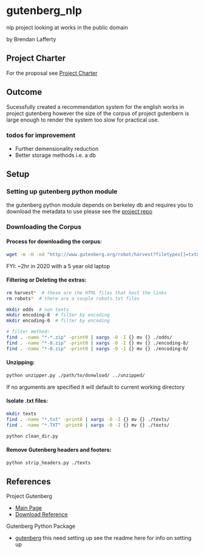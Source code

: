 # gutenberg_nlp
nlp project looking at works in the public domain

by Brendan Lafferty

## Project Charter
For the proposal see [Project Charter](./project_charter/readme.md)

## Outcome
Sucessfully created a recommendation system for the english works in project gutenberg
however the size of the corpus of project gutenbern is large enough to render the system too slow 
for practical use.

### todos for improvement
 - Further demensionality reduction
 - Better storage methods i.e. a db 


## Setup

### Setting up gutenberg python module
the gutenberg python module depends on berkeley db and requires you to download the metadata to use
please see the [project repo](https://github.com/c-w/gutenberg)

### Downloading the Corpus


#### Process for downloading the corpus:
```bash
wget -m -H -nd "http://www.gutenberg.org/robot/harvest?filetypes[]=txt&langs[]=en"
```
FYI: ~2hr in 2020 with a 5 year old laptop

#### Filtering or Deleting the extras:
```bash
rm harvest*  # these are the HTML files that host the links
rm robots*  # there are a couple robots.txt files

mkdir odds  # non texts
mkdir encoding-8  # filter by encoding
mkdir encoding-0  # filter by encoding

# filter method:
find . -name "*-*.zip" -print0 | xargs -0 -I {} mv {} ./odds/
find . -name "*-8.zip" -print0 | xargs -0 -I {} mv {} ./encoding-8/
find . -name "*-0.zip" -print0 | xargs -0 -I {} mv {} ./encoding-0/
```

#### Unzipping:
```bash
python unzipper.py ./path/to/donwload/ ../unzipped/
```
If no arguments are specified it will default to current working directory


#### Isolate .txt files:
```bash
mkdir texts
find . -name "*.txt" -print0 | xargs -0 -I {} mv {} ./texts/
find . -name "*.TXT" -print0 | xargs -0 -I {} mv {} ./texts/

python clean_dir.py
```

#### Remove Gutenberg headers and footers:
```bash
python strip_headers.py ./texts
```






## References

Project Gutenberg
 - [Main Page](https://www.gutenberg.org/wiki/Main_Page)
 - [Download Reference](https://www.gutenberg.org/wiki/Gutenberg:Information_About_Robot_Access_to_our_Pages)
 
 Gutenberg Python Package
 - [gutenberg](https://github.com/c-w/gutenberg) this need setting up see the readme here for info on setting up